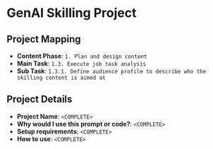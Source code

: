 # GenAI Skilling Project

## Project Mapping

- **Content Phase**: `1. Plan and design content`
- **Main Task**: `1.3. Execute job task analysis`
- **Sub Task**: `1.3.1. Define audience profile to describe who the skilling content is aimed at`

## Project Details

- **Project Name**: `<COMPLETE>`
- **Why would I use this prompt or code?**: `<COMPLETE>`
- **Setup requirements**: `<COMPLETE>`
- **How to use**: `<COMPLETE>`